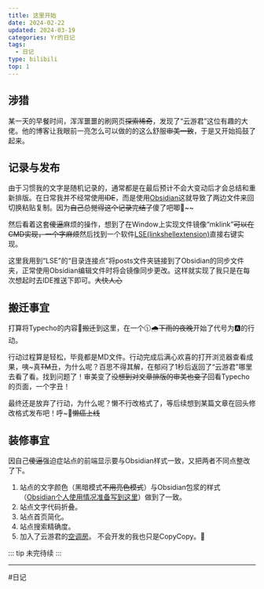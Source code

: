 ```yaml
---
title: 这里开始
date: 2024-02-22
updated: 2024-03-19
categories: Yr的日记
tags:
  - 日记
type: bilibili
top: 1
---
```


## 涉猎

某一天的早餐时间，浑浑噩噩的刷网页~~探索稀奇~~，发现了“云游君”这位有趣的大佬。他的博客让我眼前一亮怎么可以做的的这么舒服~~审美一致~~，于是又开始捣鼓了起来。
<!-- more -->

## 记录与发布

由于习惯我的文字是随机记录的，通常都是在最后预计不会大变动后才会总结和重新排版。在日常我并不经常使用~~IDE~~，而是使用[Obsidian](https://obsidian.md)这就导致了两边文件来回切换粘贴复制。因为~~自己总觉得这个记录完结了~~傻了吧唧🥲~~

然后看着这套~~傻逼~~麻烦的操作，想到了在Window上实现文件镜像“mklink”~~可以在CMD实现，一个字麻烦~~然后找到一个软件[LSE(linkshellextension)](https://schinagl.priv.at/nt/hardlinkshellext/linkshellextension.html)直接右键实现。

这里我用到“LSE”的“目录连接点”将posts文件夹链接到了Obsidian的同步文件夹，正常使用Obsidian编辑文件时将会镜像同步更改。这样就实现了我只是在每次想起时去IDE推送下即可。~~大快人心~~

## 搬迁事宜

打算将Typecho的内容🚚~~搬迁~~到这里，在一个🕦🌧️~~下雨的夜晚~~开始了代号为🅰️的行动。

行动过程算是轻松，毕竟都是MD文件。行动完成后满心欢喜的打开浏览器查看成果，咦~真~~TM~~丑，为什么呢？百思不得其解，在郁闷了1秒后返回了“云游君”哪里去看了看。找到问题了！审美变了~~没想到对文章排版的审美也变了~~回看Typecho的页面，一个字丑！

最终还是放弃了行动，为什么呢？懒不行改格式了，等后续想到某篇文章在回头修改格式发布吧！呼\~🐌~~懒癌上线~~

## 装修事宜

因自己~~傻逼~~强迫症站点的前端显示要与Obsidian样式一致，又把两者不同点整改了下。
1. 站点的文字颜色（黑暗模式~~不用亮色模式~~）与Obsidian包浆的样式（[Obsidian个人使用情况准备写到这里](https://redcrew.cn/obsidian-use)）做到了一致。
2. 站点文字代码折叠。
3. 站点首页简化。
4. 站点搜索精确度。
5. 加入了云游君的[空调房](https://redcrew.cn/air-conditioner-room)。
不会开发的我也只是CopyCopy。👻




::: tip
未完待续
:::

---
#日记





